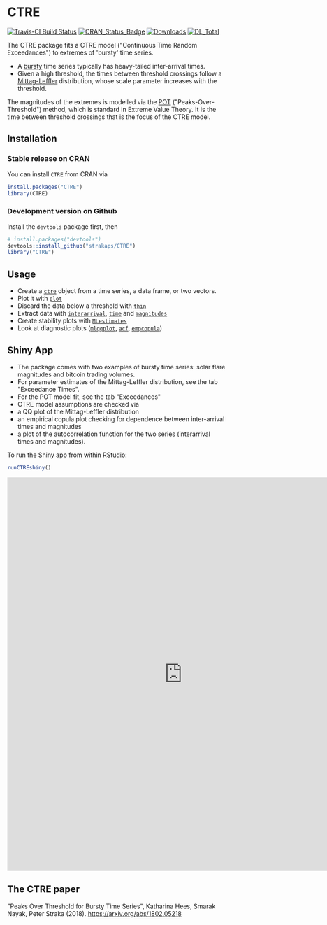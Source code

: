 
<!-- README.md is generated from README.Rmd. Please edit that file -->
CTRE
====

[![Travis-CI Build Status](https://api.travis-ci.org/UNSW-MATH/CTRE.svg?branch=master)](https://travis-ci.org/UNSW-MATH/CTRE) [![CRAN\_Status\_Badge](http://www.r-pkg.org/badges/version/CTRE)](https://cran.r-project.org/package=CTRE) [![Downloads](http://cranlogs.r-pkg.org/badges/CTRE)](https://cran.r-project.org/package=CTRE) [![DL\_Total](http://cranlogs.r-pkg.org/badges/grand-total/CTRE?color=blue)](https://cran.r-project.org/package=CTRE)

The CTRE package fits a CTRE model ("Continuous Time Random Exceedances") to extremes of 'bursty' time series.

-   A [bursty](https://en.wikipedia.org/wiki/Burstiness) time series typically has heavy-tailed inter-arrival times.
-   Given a high threshold, the times between threshold crossings follow a [Mittag-Leffler](https://strakaps.github.io/MittagLeffleR/) distribution, whose scale parameter increases with the threshold.

The magnitudes of the extremes is modelled via the [POT](https://en.wikipedia.org/wiki/Extreme_value_theory#Data_analysis) ("Peaks-Over-Threshold") method, which is standard in Extreme Value Theory. It is the time between threshold crossings that is the focus of the CTRE model.

Installation
------------

### Stable release on CRAN

You can install `CTRE` from CRAN via

``` r
install.packages("CTRE")
library(CTRE)
```

### Development version on Github

Install the `devtools` package first, then

``` r
# install.packages("devtools")
devtools::install_github("strakaps/CTRE")
library("CTRE")
```

Usage
-----

-   Create a [`ctre`](/CTRE/reference/ctre.html) object from a time series, a data frame, or two vectors.
-   Plot it with [`plot`](/CTRE/reference/plot.ctre.html)
-   Discard the data below a threshold with [`thin`](/CTRE/reference/thin.html)
-   Extract data with [`interarrival`](/CTRE/reference/interarrival.html), [`time`](/CTRE/reference/time.html) and [`magnitudes`](/CTRE/reference/magnitudes.html)
-   Create stability plots with [`MLestimates`](/CTRE/reference/MLestimates.html)
-   Look at diagnostic plots ([`mlqqplot`](/CTRE/reference/mlqqplot.html), [`acf`](/CTRE/reference/acf.html), [`empcopula`](/CTRE/reference/empcopula.html))

Shiny App
---------

-   The package comes with two examples of bursty time series: solar flare magnitudes and bitcoin trading volumes.
-   For parameter estimates of the Mittag-Leffler distribution, see the tab "Exceedance Times".
-   For the POT model fit, see the tab "Exceedances"
-   CTRE model assumptions are checked via
-   a QQ plot of the Mittag-Leffler distribution
-   an empirical copula plot checking for dependence between inter-arrival times and magnitudes
-   a plot of the autocorrelation function for the two series (interarrival times and magnitudes).

To run the Shiny app from within RStudio:

``` r
runCTREshiny()
```

<iframe src="https://strakaps.shinyapps.io/ctre-app/" style="border: none; width: 800px; height: 900px">
</iframe>

The CTRE paper
--------------

"Peaks Over Threshold for Bursty Time Series", Katharina Hees, Smarak Nayak, Peter Straka (2018). <https://arxiv.org/abs/1802.05218>
